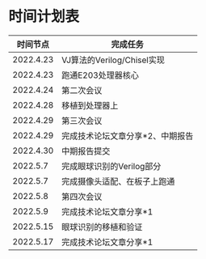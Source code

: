 时间计划表
===

| 时间节点  | 完成任务                         |
| --------- | -------------------------------- |
| 2022.4.23 | VJ算法的Verilog/Chisel实现       |
| 2022.4.23 | 跑通E203处理器核心               |
| 2022.4.24 | 第二次会议                       |
| 2022.4.28 | 移植到处理器上                   |
| 2022.4.29 | 第三次会议                       |
| 2022.4.29 | 完成技术论坛文章分享*2、中期报告 |
| 2022.4.30 | 中期报告提交                     |
| 2022.5.7  | 完成眼球识别的Verilog部分        |
| 2022.5.7  | 完成摄像头适配、在板子上跑通     |
| 2022.5.8  | 第四次会议                       |
| 2022.5.9  | 完成技术论坛文章分享*1           |
| 2022.5.15 | 眼球识别的移植和验证             |
| 2022.5.17 | 完成技术论坛文章分享*1           |
